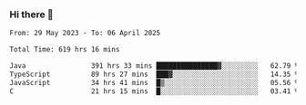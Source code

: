 ### Hi there 👋

<!--START_SECTION:waka-->

```txt
From: 29 May 2023 - To: 06 April 2025

Total Time: 619 hrs 16 mins

Java                391 hrs 33 mins ███████████████▓░░░░░░░░░   62.79 %
TypeScript          89 hrs 27 mins  ███▓░░░░░░░░░░░░░░░░░░░░░   14.35 %
JavaScript          34 hrs 41 mins  █▒░░░░░░░░░░░░░░░░░░░░░░░   05.56 %
C                   21 hrs 15 mins  █░░░░░░░░░░░░░░░░░░░░░░░░   03.41 %
```

<!--END_SECTION:waka-->
<!--
**the-beef-calculator/the-beef-calculator** is a ✨ _special_ ✨ repository because its `README.md` (this file) appears on your GitHub profile.

Here are some ideas to get you started:

- 🔭 I’m currently working on ...
- 🌱 I’m currently learning ...
- 👯 I’m looking to collaborate on ...
- 🤔 I’m looking for help with ...
- 💬 Ask me about ...
- 📫 How to reach me: ...
- 😄 Pronouns: ...
- ⚡ Fun fact: ...
-->

